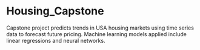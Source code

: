 # Housing_Capstone
Capstone project predicts trends in USA housing markets using time series data to forecast future pricing.
Machine learning models applied include linear regressions and neural networks.
